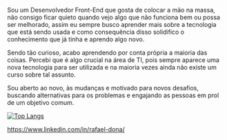 Sou um Desenvolvedor Front-End que gosta de colocar a mão na massa, não consigo ficar quieto quando vejo algo que não funciona bem ou possa ser melhorado, assim eu sempre busco aprender mais sobre a tecnologia que está sendo usada e como consequência disso solidifico o conhecimento que já tinha e aprendo algo novo.

Sendo tão curioso, acabo aprendendo por conta própria a maioria das coisas. Percebi que é algo crucial na área de TI, pois sempre aparece uma nova tecnologia para ser utilizada e na maioria vezes ainda não existe um curso sobre tal assunto.

Sou aberto ao novo, às mudanças e motivado para novos desafios, buscando alternativas para os problemas e engajando as pessoas em prol de um objetivo comum.


[![Top Langs](https://github-readme-stats.vercel.app/api/top-langs/?username=rafadona&layout=compact&theme=radical)](https://github.com/rafadona)



https://www.linkedin.com/in/rafael-dona/


<!---
rafadona/rafadona is a ✨ special ✨ repository because its `README.md` (this file) appears on your GitHub profile.
You can click the Preview link to take a look at your changes.
--->

